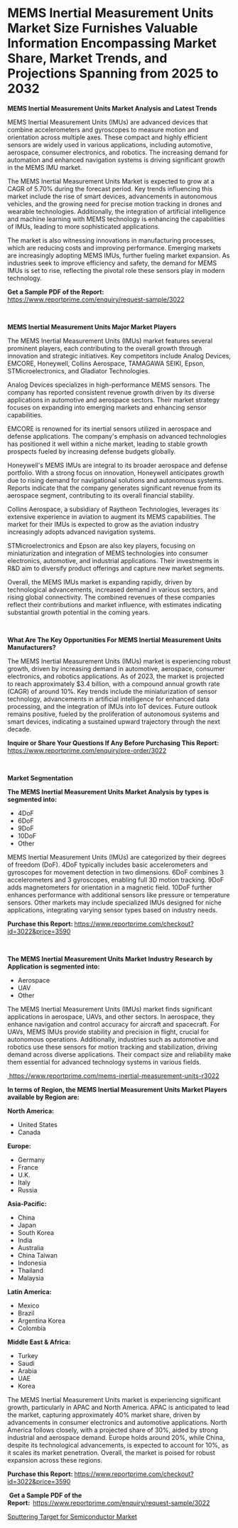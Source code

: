 <p><h1>MEMS Inertial Measurement Units Market Size Furnishes Valuable Information Encompassing Market Share, Market Trends, and Projections Spanning from 2025 to 2032</h1></p><p><strong>MEMS Inertial Measurement Units Market Analysis and Latest Trends</strong></p>
<p><p>MEMS Inertial Measurement Units (IMUs) are advanced devices that combine accelerometers and gyroscopes to measure motion and orientation across multiple axes. These compact and highly efficient sensors are widely used in various applications, including automotive, aerospace, consumer electronics, and robotics. The increasing demand for automation and enhanced navigation systems is driving significant growth in the MEMS IMU market.</p><p>The MEMS Inertial Measurement Units Market is expected to grow at a CAGR of 5.70% during the forecast period. Key trends influencing this market include the rise of smart devices, advancements in autonomous vehicles, and the growing need for precise motion tracking in drones and wearable technologies. Additionally, the integration of artificial intelligence and machine learning with MEMS technology is enhancing the capabilities of IMUs, leading to more sophisticated applications.</p><p>The market is also witnessing innovations in manufacturing processes, which are reducing costs and improving performance. Emerging markets are increasingly adopting MEMS IMUs, further fueling market expansion. As industries seek to improve efficiency and safety, the demand for MEMS IMUs is set to rise, reflecting the pivotal role these sensors play in modern technology.</p></p>
<p><strong>Get a Sample PDF of the Report:&nbsp;</strong> <a href="https://www.reportprime.com/enquiry/request-sample/3022?utm_campaign=2802&utm_medium=2&utm_source=Github&utm_content=ia&utm_term=18032025&utm_id=mems-inertial-measurement-units">https://www.reportprime.com/enquiry/request-sample/3022</a></p>
<p>&nbsp;</p>
<p><strong>MEMS Inertial Measurement Units Major Market Players</strong></p>
<p><p>The MEMS Inertial Measurement Units (IMUs) market features several prominent players, each contributing to the overall growth through innovation and strategic initiatives. Key competitors include Analog Devices, EMCORE, Honeywell, Collins Aerospace, TAMAGAWA SEIKI, Epson, STMicroelectronics, and Gladiator Technologies.</p><p>Analog Devices specializes in high-performance MEMS sensors. The company has reported consistent revenue growth driven by its diverse applications in automotive and aerospace sectors. Their market strategy focuses on expanding into emerging markets and enhancing sensor capabilities.</p><p>EMCORE is renowned for its inertial sensors utilized in aerospace and defense applications. The company's emphasis on advanced technologies has positioned it well within a niche market, leading to stable growth prospects fueled by increasing defense budgets globally.</p><p>Honeywell's MEMS IMUs are integral to its broader aerospace and defense portfolio. With a strong focus on innovation, Honeywell anticipates growth due to rising demand for navigational solutions and autonomous systems. Reports indicate that the company generates significant revenue from its aerospace segment, contributing to its overall financial stability.</p><p>Collins Aerospace, a subsidiary of Raytheon Technologies, leverages its extensive experience in aviation to augment its MEMS capabilities. The market for their IMUs is expected to grow as the aviation industry increasingly adopts advanced navigation systems.</p><p>STMicroelectronics and Epson are also key players, focusing on miniaturization and integration of MEMS technologies into consumer electronics, automotive, and industrial applications. Their investments in R&D aim to diversify product offerings and capture new market segments.</p><p>Overall, the MEMS IMUs market is expanding rapidly, driven by technological advancements, increased demand in various sectors, and rising global connectivity. The combined revenues of these companies reflect their contributions and market influence, with estimates indicating substantial growth potential in the coming years.</p></p>
<p>&nbsp;</p>
<p><strong>What Are The Key Opportunities For MEMS Inertial Measurement Units Manufacturers?</strong></p>
<p><p>The MEMS Inertial Measurement Units (IMUs) market is experiencing robust growth, driven by increasing demand in automotive, aerospace, consumer electronics, and robotics applications. As of 2023, the market is projected to reach approximately $3.4 billion, with a compound annual growth rate (CAGR) of around 10%. Key trends include the miniaturization of sensor technology, advancements in artificial intelligence for enhanced data processing, and the integration of IMUs into IoT devices. Future outlook remains positive, fueled by the proliferation of autonomous systems and smart devices, indicating a sustained upward trajectory through the next decade.</p></p>
<p><strong>Inquire or Share Your Questions If Any Before Purchasing This Report:</strong> <a href="https://www.reportprime.com/enquiry/pre-order/3022?utm_campaign=2802&utm_medium=2&utm_source=Github&utm_content=ia&utm_term=18032025&utm_id=mems-inertial-measurement-units">https://www.reportprime.com/enquiry/pre-order/3022</a></p>
<p>&nbsp;</p>
<p><strong>Market Segmentation</strong></p>
<p><strong>The MEMS Inertial Measurement Units Market Analysis by types is segmented into:</strong></p>
<p><ul><li>4DoF</li><li>6DoF</li><li>9DoF</li><li>10DoF</li><li>Other</li></ul></p>
<p><p>MEMS Inertial Measurement Units (IMUs) are categorized by their degrees of freedom (DoF). 4DoF typically includes basic accelerometers and gyroscopes for movement detection in two dimensions. 6DoF combines 3 accelerometers and 3 gyroscopes, enabling full 3D motion tracking. 9DoF adds magnetometers for orientation in a magnetic field. 10DoF further enhances performance with additional sensors like pressure or temperature sensors. Other markets may include specialized IMUs designed for niche applications, integrating varying sensor types based on industry needs.</p></p>
<p><strong>Purchase this Report:&nbsp;</strong><a href="https://www.reportprime.com/checkout?id=3022&price=3590&utm_campaign=2802&utm_medium=2&utm_source=Github&utm_content=ia&utm_term=18032025&utm_id=mems-inertial-measurement-units">https://www.reportprime.com/checkout?id=3022&price=3590</a></p>
<p>&nbsp;</p>
<p><strong>The MEMS Inertial Measurement Units Market Industry Research by Application is segmented into:</strong></p>
<p><ul><li>Aerospace</li><li>UAV</li><li>Other</li></ul></p>
<p><p>The MEMS Inertial Measurement Units (IMUs) market finds significant applications in aerospace, UAVs, and other sectors. In aerospace, they enhance navigation and control accuracy for aircraft and spacecraft. For UAVs, MEMS IMUs provide stability and precision in flight, crucial for autonomous operations. Additionally, industries such as automotive and robotics use these sensors for motion tracking and stabilization, driving demand across diverse applications. Their compact size and reliability make them essential for advanced technology systems in various fields.</p></p>
<p><a href="https://www.reportprime.com/mems-inertial-measurement-units-r3022?utm_campaign=2802&utm_medium=2&utm_source=Github&utm_content=ia&utm_term=18032025&utm_id=mems-inertial-measurement-units">&nbsp;https://www.reportprime.com/mems-inertial-measurement-units-r3022</a></p>
<p><strong>In terms of Region, the MEMS Inertial Measurement Units Market Players available by Region are:</strong></p>
<p>
    <p> <strong> North America: </strong>
        <ul>
            <li>United States</li>
            <li>Canada</li>
        </ul>
        </p> 
    <p> <strong> Europe: </strong>
        <ul>
            <li>Germany</li>
            <li>France</li>
            <li>U.K.</li>
            <li>Italy</li>
            <li>Russia</li>
        </ul>
        </p> 
    <p> <strong> Asia-Pacific: </strong>
        <ul>
            <li>China</li>
            <li>Japan</li>
            <li>South Korea</li>
            <li>India</li>
            <li>Australia</li>
            <li>China Taiwan</li>
            <li>Indonesia</li>
            <li>Thailand</li>
            <li>Malaysia</li>
        </ul>
        </p> 
    <p> <strong> Latin America: </strong>
        <ul>
            <li>Mexico</li>
            <li>Brazil</li>
            <li>Argentina Korea</li>
            <li>Colombia</li>
        </ul>
        </p> 
    <p> <strong> Middle East & Africa: </strong>
        <ul>
            <li>Turkey</li>
            <li>Saudi</li>
            <li>Arabia</li>
            <li>UAE</li>
            <li>Korea</li>
        </ul>
    </p>
    </p>
<p><p>The MEMS Inertial Measurement Units market is experiencing significant growth, particularly in APAC and North America. APAC is anticipated to lead the market, capturing approximately 40% market share, driven by advancements in consumer electronics and automotive applications. North America follows closely, with a projected share of 30%, aided by strong industrial and aerospace demand. Europe holds around 20%, while China, despite its technological advancements, is expected to account for 10%, as it scales its market penetration. Overall, the market is poised for robust expansion across these regions.</p></p>
<p><strong>Purchase this Report: </strong><a href="https://www.reportprime.com/checkout?id=3022&price=3590&utm_campaign=2802&utm_medium=2&utm_source=Github&utm_content=ia&utm_term=18032025&utm_id=mems-inertial-measurement-units">https://www.reportprime.com/checkout?id=3022&price=3590</a></p>
<p>&nbsp;<strong>Get a Sample PDF of the Report:&nbsp;&nbsp;</strong><a href="https://www.reportprime.com/enquiry/request-sample/3022?utm_campaign=2802&utm_medium=2&utm_source=Github&utm_content=ia&utm_term=18032025&utm_id=mems-inertial-measurement-units">https://www.reportprime.com/enquiry/request-sample/3022</a></p>
<p><strong></strong></p>
<p><p><a href="https://github.com/aarajlyre/Market-Research-Report-List-1/blob/main/sputtering-target-for-semiconductor-market.md?utm_campaign=2802&utm_medium=2&utm_source=Github&utm_content=ia&utm_term=18032025&utm_id=mems-inertial-measurement-units">Sputtering Target for Semiconductor Market</a></p></p>